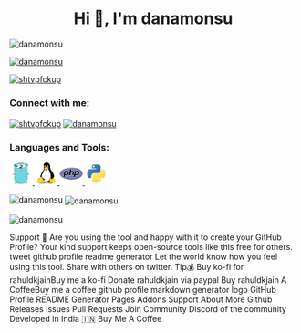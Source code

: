 <h1 align="center">Hi 👋, I'm danamonsu</h1>

<p align="left"> <img src="https://komarev.com/ghpvc/?username=danamonsu&label=Profile%20views&color=0e75b6&style=flat" alt="danamonsu" /> </p>

<p align="left"> <a href="https://github.com/ryo-ma/github-profile-trophy"><img src="https://github-profile-trophy.vercel.app/?username=danamonsu" alt="danamonsu" /></a> </p>

<p align="left"> <a href="https://twitter.com/shtvpfckup" target="blank"><img src="https://img.shields.io/twitter/follow/shtvpfckup?logo=twitter&style=for-the-badge" alt="shtvpfckup" /></a> </p>

<h3 align="left">Connect with me:</h3>
<p align="left">
<a href="https://twitter.com/shtvpfckup" target="blank"><img align="center" src="https://raw.githubusercontent.com/rahuldkjain/github-profile-readme-generator/master/src/images/icons/Social/twitter.svg" alt="shtvpfckup" height="30" width="40" /></a>
<a href="https://instagram.com/danamonsu" target="blank"><img align="center" src="https://raw.githubusercontent.com/rahuldkjain/github-profile-readme-generator/master/src/images/icons/Social/instagram.svg" alt="danamonsu" height="30" width="40" /></a>
</p>

<h3 align="left">Languages and Tools:</h3>
<p align="left"> <a href="https://golang.org" target="_blank" rel="noreferrer"> <img src="https://raw.githubusercontent.com/devicons/devicon/master/icons/go/go-original.svg" alt="go" width="40" height="40"/> </a> <a href="https://www.linux.org/" target="_blank" rel="noreferrer"> <img src="https://raw.githubusercontent.com/devicons/devicon/master/icons/linux/linux-original.svg" alt="linux" width="40" height="40"/> </a> <a href="https://www.php.net" target="_blank" rel="noreferrer"> <img src="https://raw.githubusercontent.com/devicons/devicon/master/icons/php/php-original.svg" alt="php" width="40" height="40"/> </a> <a href="https://www.python.org" target="_blank" rel="noreferrer"> <img src="https://raw.githubusercontent.com/devicons/devicon/master/icons/python/python-original.svg" alt="python" width="40" height="40"/> </a> </p>

<p><img align="left" src="https://github-readme-stats.vercel.app/api/top-langs?username=danamonsu&show_icons=true&locale=en&layout=compact" alt="danamonsu" /></p>

<p>&nbsp;<img align="center" src="https://github-readme-stats.vercel.app/api?username=danamonsu&show_icons=true&locale=en" alt="danamonsu" /></p>

<p><img align="center" src="https://github-readme-streak-stats.herokuapp.com/?user=danamonsu&" alt="danamonsu" /></p>

Support 🙏
Are you using the tool and happy with it to create your GitHub Profile?
Your kind support keeps open-source tools like this free for others.
tweet github profile readme generator
Let the world know how you feel using this tool. Share with others on twitter.
Tip💰
Buy ko-fi for rahuldkjainBuy me a ko-fi
Donate rahuldkjain via paypal
Buy rahuldkjain A CoffeeBuy me a coffee
github profile markdown generator logo
GitHub Profile README Generator
Pages
Addons
Support
About
More
Github
Releases
Issues
Pull Requests
Join Community
Discord of the community
Developed in India 🇮🇳
Buy Me A Coffee
